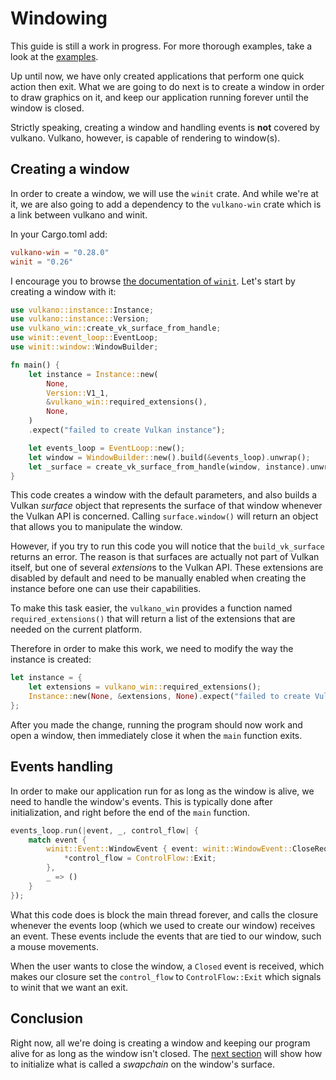 # Windowing

This guide is still a work in progress. For more thorough examples, take a look at the [examples](https://github.com/vulkano-rs/vulkano/tree/master/examples).

Up until now, we have only created applications that perform one quick action then exit. What
we are going to do next is to create a window in order to draw graphics on it, and keep our
application running forever until the window is closed.

Strictly speaking, creating a window and handling events is **not** covered by vulkano. Vulkano,
however, is capable of rendering to window(s).

## Creating a window

In order to create a window, we will use the `winit` crate. And while we're at it, we are also
going to add a dependency to the `vulkano-win` crate which is a link between vulkano and winit.

In your Cargo.toml add:

```toml
vulkano-win = "0.28.0"
winit = "0.26"
```

I encourage you to browse [the documentation of `winit`](https://docs.rs/winit).
Let's start by creating a window with it:

```rust
use vulkano::instance::Instance;
use vulkano::instance::Version;
use vulkano_win::create_vk_surface_from_handle;
use winit::event_loop::EventLoop;
use winit::window::WindowBuilder;

fn main() {
    let instance = Instance::new(
        None,
        Version::V1_1,
        &vulkano_win::required_extensions(),
        None,
    )
    .expect("failed to create Vulkan instance");

    let events_loop = EventLoop::new();
    let window = WindowBuilder::new().build(&events_loop).unwrap();
    let _surface = create_vk_surface_from_handle(window, instance).unwrap();
}
```

This code creates a window with the default parameters, and also builds a Vulkan *surface* object
that represents the surface of that window whenever the Vulkan API is concerned.
Calling `surface.window()` will return an object that allows you to manipulate the window.

However, if you try to run this code you will notice that the `build_vk_surface` returns an error.
The reason is that surfaces are actually not part of Vulkan itself, but one of several
*extension*s to the Vulkan API. These extensions are disabled by default and need to be manually
enabled when creating the instance before one can use their capabilities.

To make this task easier, the `vulkano_win` provides a function named `required_extensions()` that
will return a list of the extensions that are needed on the current platform.

Therefore in order to make this work, we need to modify the way the instance is created:

```rust
let instance = {
    let extensions = vulkano_win::required_extensions();
    Instance::new(None, &extensions, None).expect("failed to create Vulkan instance")
};
```

After you made the change, running the program should now work and open a window, then immediately
close it when the `main` function exits.

## Events handling

In order to make our application run for as long as the window is alive, we need to handle the
window's events. This is typically done after initialization, and right before the end of the
`main` function.

```rust
events_loop.run(|event, _, control_flow| {
    match event {
        winit::Event::WindowEvent { event: winit::WindowEvent::CloseRequested, .. } => {
            *control_flow = ControlFlow::Exit;
        },
        _ => ()
    }
});
```

What this code does is block the main thread forever, and calls the closure whenever the events
loop (which we used to create our window) receives an event. These events include the events
that are tied to our window, such a mouse movements.

When the user wants to close the window, a `Closed` event is received, which makes our closure
set the `control_flow` to `ControlFlow::Exit` which signals to winit that we want an exit.

## Conclusion

Right now, all we're doing is creating a window and keeping our program alive for as long as the
window isn't closed. The [next section](/guide/swapchain-creation) will show how to initialize what is called a *swapchain* on
the window's surface.
